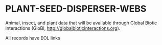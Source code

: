 # PLANT-SEED-DISPERSER-WEBS

Animal, insect, and plant data that will be available through Global Biotic Interactions (GloBI, http://globalbioticinteractions.org).

All records have EOL links
